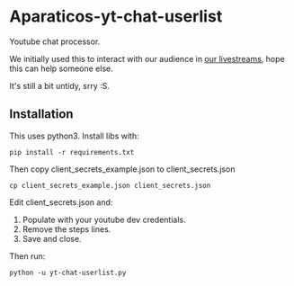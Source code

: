 # Aparaticos-yt-chat-userlist

Youtube chat processor.

We initially used this to interact with our audience in [our livestreams](https://youtube.com/Aparaticos), hope this can help someone else.

It's still a bit untidy, srry :S.

## Installation

This uses python3. Install libs with:

```
pip install -r requirements.txt
```

Then copy client_secrets_example.json to client_secrets.json

```
cp client_secrets_example.json client_secrets.json
```

Edit client_secrets.json and:

1. Populate with your youtube dev credentials.
2. Remove the steps lines.
3. Save and close.

Then run:

```
python -u yt-chat-userlist.py
```
